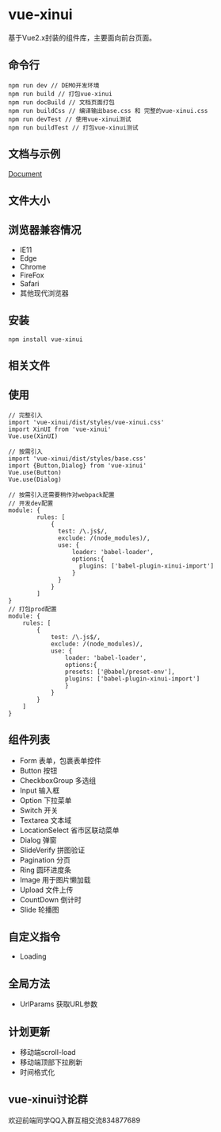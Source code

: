 # vue-xinui

基于Vue2.x封装的组件库，主要面向前台页面。

## 命令行

```
npm run dev // DEMO开发环境
npm run build // 打包vue-xinui
npm run docBuild // 文档页面打包
npm run buildCss // 编译输出base.css 和 完整的vue-xinui.css
npm run devTest // 使用vue-xinui测试
npm run buildTest // 打包vue-xinui测试
```

## 文档与示例

[Document](https://nathenchan.github.io/vue-xinui/doc)

## 文件大小

## 浏览器兼容情况

- IE11
- Edge
- Chrome
- FireFox
- Safari
- 其他现代浏览器

## 安装
```
npm install vue-xinui
```

## 相关文件

## 使用

```
// 完整引入
import 'vue-xinui/dist/styles/vue-xinui.css'
import XinUI from 'vue-xinui'
Vue.use(XinUI)

// 按需引入
import 'vue-xinui/dist/styles/base.css'
import {Button,Dialog} from 'vue-xinui'
Vue.use(Button)
Vue.use(Dialog)

// 按需引入还需要稍作对webpack配置
// 开发dev配置
module: {
		rules: [
			{
			  test: /\.js$/,
			  exclude: /(node_modules)/,
			  use: {
				  loader: 'babel-loader',
				  options:{
					plugins: ['babel-plugin-xinui-import']
				  }
			  }
		  	}
		]
}
// 打包prod配置
module: {
	rules: [
		{
			test: /\.js$/,
			exclude: /(node_modules)/,
			use: {
				loader: 'babel-loader',
				options:{
				presets: ['@babel/preset-env'],
				plugins: ['babel-plugin-xinui-import']
				}
			}
		}
	]
}
```

## 组件列表

- Form 表单，包裹表单控件
- Button 按钮
- CheckboxGroup 多选组
- Input 输入框
- Option 下拉菜单
- Switch 开关
- Textarea 文本域
- LocationSelect 省市区联动菜单
- Dialog 弹窗
- SlideVerify 拼图验证
- Pagination 分页
- Ring 圆环进度条
- Image 用于图片懒加载
- Upload 文件上传
- CountDown 倒计时
- Slide 轮播图

## 自定义指令

- Loading

## 全局方法

- UrlParams 获取URL参数

## 计划更新

- 移动端scroll-load
- 移动端顶部下拉刷新
- 时间格式化

## vue-xinui讨论群

欢迎前端同学QQ入群互相交流834877689